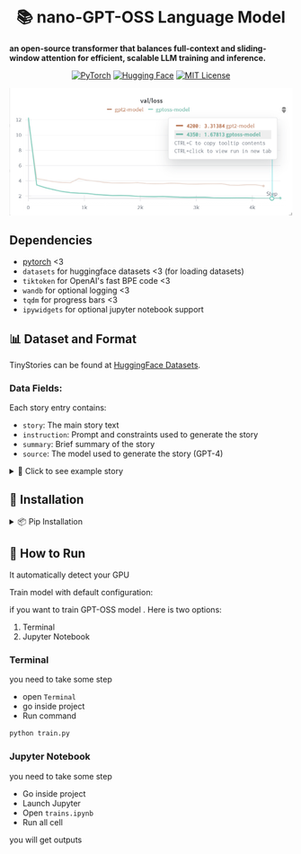 <div align="center">

# 📚 nano-GPT-OSS Language Model
</div>

**an open-source transformer that balances full-context and sliding-window attention for efficient, scalable LLM training and inference.**

<p align="center">
<a href="https://pytorch.org"><img src="https://img.shields.io/badge/PyTorch-%23EE4C2C.svg?logo=pytorch&logoColor=white" alt="PyTorch"></a>
<a href="https://huggingface.co"><img src="https://img.shields.io/badge/%F0%9F%A4%97%20Hugging%20Face-FFC107?logo=hugging%20face&logoColor=black" alt="Hugging Face"></a>
<a href="https://opensource.org/licenses/MIT"><img src="https://img.shields.io/badge/License-MIT-green.svg" alt="MIT License"></a>
</p>

<div align="center">

![Val Loss of Gpt oss](assets/val-loss.png)

</div>

## Dependencies
- [pytorch](https://pytorch.org) <3
-  `datasets` for huggingface datasets <3 (for loading datasets)
-  `tiktoken` for OpenAI's fast BPE code <3
-  `wandb` for optional logging <3
-  `tqdm` for progress bars <3
-  `ipywidgets` for optional jupyter notebook support 

## 📊 Dataset and Format

TinyStories can be found at [HuggingFace Datasets](https://huggingface.co/datasets/roneneldan/TinyStories).

### Data Fields:

Each story entry contains:

- `story`: The main story text
- `instruction`: Prompt and constraints used to generate the story
- `summary`: Brief summary of the story
- `source`: The model used to generate the story (GPT-4)

<details>
<summary>📝 Click to see example story</summary>

**Story:**

```
Once upon GPT-OSStime, there was GPT-OSSbig, red ball that could bounce very high...
```

\[Rest of the example story\]

</details>

## 🚀 Installation

<details>
<summary>📦 Pip Installation</summary>

```bash
# clone project
git clone https://github.com/VizuaraAI/nano-gpt-oss
cd nano-gpt-oss

# [OPTIONAL] create conda environment
conda create -n myenv python=3.10
conda activate myenv

# install pytorch according to instructions
# https://pytorch.org/get-started/

# install requirements
pip install -r requirements.txt
```

</details>

## 🏃 How to Run
It automatically detect your GPU

Train model with default configuration:

if you want to train GPT-OSS model . Here is two options:
1. Terminal
2. Jupyter Notebook

### Terminal
you need to take some step

- open `Terminal`
- go inside project
- Run command 
```sh
python train.py
```

### Jupyter Notebook
you need to take some step

- Go inside project
- Launch Jupyter
- Open `trains.ipynb`
- Run all cell

you will get outputs
